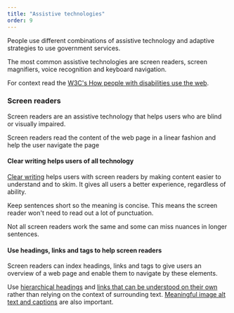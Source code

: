 ```yaml
---
title: "Assistive technologies"
order: 9
---
```


People use different combinations of assistive technology and adaptive strategies to use government services.

The most common assistive technologies are screen readers, screen magnifiers, voice recognition and keyboard navigation.

For context read the <a href="https://www.w3.org/WAI/intro/people-use-web/" rel="external>">W3C's How people with disabilities use the web</a>.

### Screen readers

Screen readers are an assistive technology that helps users who are blind or visually impaired.

Screen readers read the content of the web page in a linear fashion and help the user navigate the page

#### Clear writing helps users of all technology

[Clear writing](/writing-style/) helps users with screen readers by making content easier to understand and to skim. It gives all users a better experience, regardless of ability.

Keep sentences short so the meaning is concise. This means the screen reader won't need to read out a lot of punctuation.

Not all screen readers work the same and some can miss nuances in longer sentences.

#### Use headings, links and tags to help screen readers

Screen readers can index headings, links and tags to give users an overview of a web page and enable them to navigate by these elements.

Use [hierarchical headings](/content-structure/#headings-subheadings) and [links that can be understood on their own](/content-structure/#hyperlinks) rather than relying on the context of surrounding text. [Meaningful image alt text and captions](#images-and-alt-text) are also important.
